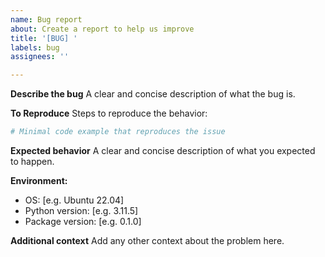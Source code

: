 ```yaml
---
name: Bug report
about: Create a report to help us improve
title: '[BUG] '
labels: bug
assignees: ''

---
```


**Describe the bug**
A clear and concise description of what the bug is.

**To Reproduce**
Steps to reproduce the behavior:
```python
# Minimal code example that reproduces the issue
```

**Expected behavior**
A clear and concise description of what you expected to happen.

**Environment:**
 - OS: [e.g. Ubuntu 22.04]
 - Python version: [e.g. 3.11.5]
 - Package version: [e.g. 0.1.0]

**Additional context**
Add any other context about the problem here.
